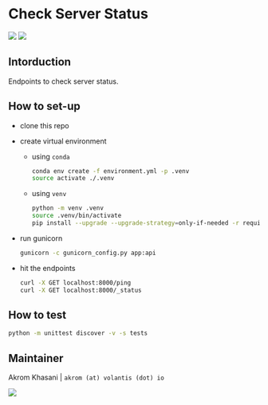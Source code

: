 # Check Server Status

[![](https://img.shields.io/badge/Python-3.7.x-orange.svg?style=flat-square&logo=python&logoColor=white)](https://www.python.org) [![](https://img.shields.io/badge/Falcon-1.4.x-orange.svg?style=flat-square)](https://falconframework.org/)

## Intorduction

Endpoints to check server status.

## How to set-up

- clone this repo

- create virtual environment

  - using `conda`
    ```bash
    conda env create -f environment.yml -p .venv
    source activate ./.venv
    ```

  - using `venv`
    ```bash
    python -m venv .venv
    source .venv/bin/activate
    pip install --upgrade --upgrade-strategy=only-if-needed -r requirements.txt
    ```

- run gunicorn
  ```bash
  gunicorn -c gunicorn_config.py app:api
  ```

- hit the endpoints
  ```bash
  curl -X GET localhost:8000/ping
  curl -X GET localhost:8000/_status
  ```

## How to test

```bash
python -m unittest discover -v -s tests
```

## Maintainer

Akrom Khasani | `akrom (at) volantis (dot) io`

[![](https://img.shields.io/badge/Made%20with%20&hearts;-@VolantisIO-orange.svg?style=flat-square)](https://volantis.io)
